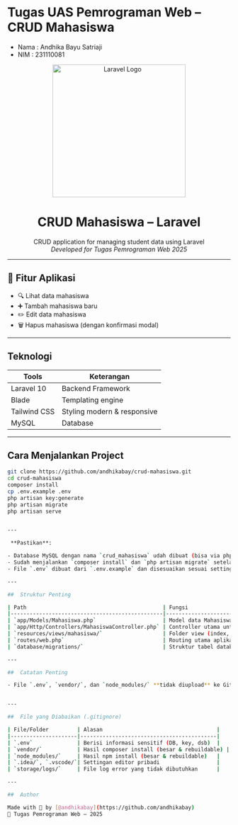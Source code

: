 # Tugas UAS Pemrograman Web – CRUD Mahasiswa

-   Nama : Andhika Bayu Satriaji
-   NIM : 231110081

<p align="center">
  <a href="https://laravel.com" target="_blank">
    <img src="https://raw.githubusercontent.com/laravel/art/master/logo-lockup/5%20SVG/2%20CMYK/1%20Full%20Color/laravel-logolockup-cmyk-red.svg" width="300" alt="Laravel Logo">
  </a>
</p>

<h1 align="center"> CRUD Mahasiswa – Laravel</h1>

<p align="center">
  CRUD application for managing student data using Laravel<br>
  <i>Developed for Tugas Pemrograman Web 2025</i>
</p>

---

## 🚀 Fitur Aplikasi

-   🔍 Lihat data mahasiswa
-   ➕ Tambah mahasiswa baru
-   ✏️ Edit data mahasiswa
-   🗑️ Hapus mahasiswa (dengan konfirmasi modal)

---

## Teknologi

| Tools        | Keterangan                  |
| ------------ | --------------------------- |
| Laravel 10   | Backend Framework           |
| Blade        | Templating engine           |
| Tailwind CSS | Styling modern & responsive |
| MySQL        | Database                    |

---

## Cara Menjalankan Project

```bash
git clone https://github.com/andhikabay/crud-mahasiswa.git
cd crud-mahasiswa
composer install
cp .env.example .env
php artisan key:generate
php artisan migrate
php artisan serve


---

 **Pastikan**:

- Database MySQL dengan nama `crud_mahasiswa` udah dibuat (bisa via phpMyAdmin).
- Sudah menjalankan `composer install` dan `php artisan migrate` setelah clone repo.
- File `.env` dibuat dari `.env.example` dan disesuaikan sesuai setting lokal.

---

##  Struktur Penting

| Path                                           | Fungsi                                 |
|------------------------------------------------|----------------------------------------|
| `app/Models/Mahasiswa.php`                     | Model data Mahasiswa                   |
| `app/Http/Controllers/MahasiswaController.php` | Controller utama untuk CRUD            |
| `resources/views/mahasiswa/`                   | Folder view (index, create, edit, dsb) |
| `routes/web.php`                               | Routing utama aplikasi Laravel         |
| `database/migrations/`                         | Struktur tabel database via migration  |

---

##  Catatan Penting

- File `.env`, `vendor/`, dan `node_modules/` **tidak diupload** ke GitHub agar lebih ringan dan aman.


---

##  File yang Diabaikan (.gitignore)

| File/Folder         | Alasan                                    |
|---------------------|-------------------------------------------|
| `.env`              | Berisi informasi sensitif (DB, key, dsb)  |
| `vendor/`           | Hasil composer install (besar & rebuildable) |
| `node_modules/`     | Hasil npm install (besar & rebuildable)   |
| `.idea/`, `.vscode/`| Settingan editor pribadi                  |
| `storage/logs/`     | File log error yang tidak dibutuhkan      |

---

##  Author

Made with 💙 by [@andhikabay](https://github.com/andhikabay)
📝 Tugas Pemrograman Web – 2025
```
